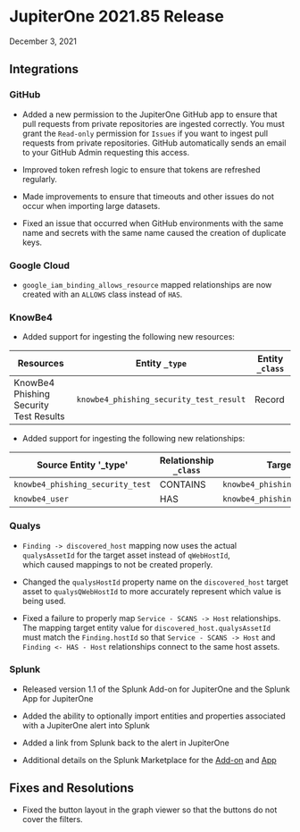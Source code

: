 # JupiterOne 2021.85 Release

December 3, 2021

## Integrations

### GitHub

- Added a new permission to the JupiterOne GitHub app to ensure that pull requests from private repositories are
  ingested correctly. You must grant the `Read-only` permission for `Issues` if you want to ingest pull requests
  from private repositories. GitHub automatically sends an email to your GitHub Admin requesting this access.

- Improved token refresh logic to ensure that tokens are refreshed regularly.

- Made improvements to ensure that timeouts and other issues do not occur when importing large datasets.

- Fixed an issue that occurred when GitHub environments with the same name and secrets with the same name caused
  the creation of duplicate keys.

### Google Cloud

- `google_iam_binding_allows_resource` mapped relationships are now created with an `ALLOWS` class instead of `HAS`.

### KnowBe4

- Added support for ingesting the following new resources:

| Resources                              | Entity `_type`                          | Entity `_class` |
| -------------------------------------- | --------------------------------------- | --------------- |
| KnowBe4 Phishing Security Test Results | `knowbe4_phishing_security_test_result` | Record          |

- Added support for ingesting the following new relationships:

| Source Entity '\_type'           | Relationship `_class` | Target Entity `_type`                   |
| -------------------------------- | --------------------- | --------------------------------------- |
| `knowbe4_phishing_security_test` | CONTAINS              | `knowbe4_phishing_security_test_result` |
| `knowbe4_user`                   | HAS                   | `knowbe4_phishing_security_test_result` |

### Qualys

- `Finding -> discovered_host` mapping now uses the actual `qualysAssetId` for the target asset instead of `qWebHostId`,  
  which caused mappings to not be created properly.

- Changed the `qualysHostId` property name on the `discovered_host` target asset to `qualysQWebHostId` to more accurately
  represent which value is being used.

- Fixed a failure to properly map `Service - SCANS -> Host` relationships. The mapping target entity value for
  `discovered_host.qualysAssetId` must match the `Finding.hostId` so that `Service - SCANS -> Host` and
  `Finding <- HAS - Host` relationships connect to the same host assets.

### Splunk

- Released version 1.1 of the Splunk Add-on for JupiterOne and the Splunk App for JupiterOne

- Added the ability to optionally import entities and properties associated with a JupiterOne alert into Splunk

- Added a link from Splunk back to the alert in JupiterOne

- Additional details on the Splunk Marketplace for the [Add-on](https://splunkbase.splunk.com/app/6138/) and [App](https://splunkbase.splunk.com/app/6139/)

## Fixes and Resolutions

- Fixed the button layout in the graph viewer so that the buttons do not cover the filters.
